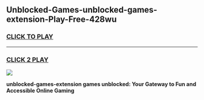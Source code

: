 
## Unblocked-Games-unblocked-games-extension-Play-Free-428wu
<h3>
<a href="https://premium76.site?title=unblocked-games-extension&ref=18A1">CLICK TO PLAY</a></h3>
<hr>

<h3>
<a href="https://premium76.site?title=unblocked-games-extension&ref=18A1">CLICK 2 PLAY</a>
  
</h3>

<a href="https://premium76.site?title=unblocked-games-extension&ref=18A1"><img src="https://clearcache.store/games.png"></a>


**unblocked-games-extension games unblocked: Your Gateway to Fun and Accessible Online Gaming**
